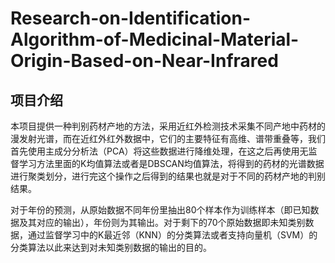 # Research-on-Identification-Algorithm-of-Medicinal-Material-Origin-Based-on-Near-Infrared
## 项目介绍
本项目提供一种判别药材产地的方法，采用近红外检测技术采集不同产地中药材的漫发射光谱，而在近红外红外数据中，它们的主要特征有高维、谱带重叠等，我们首先使用主成分分析法（PCA）将这些数据进行降维处理，在这之后再使用无监督学习方法里面的K均值算法或者是DBSCAN均值算法，将得到的药材的光谱数据进行聚类划分，进行完这个操作之后得到的结果也就是对于不同的药材产地的判别结果。    

对于年份的预测，从原始数据不同年份里抽出80个样本作为训练样本（即已知数据及其对应的输出），年份则为其输出。对于剩下的70个原始数据即未知类别数据，通过监督学习中的K最近邻（KNN）的分类算法或者支持向量机（SVM）的分类算法以此来达到对未知类别数据的输出的目的。
## 
